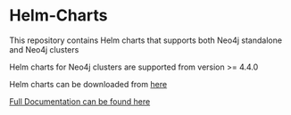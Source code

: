 # Helm-Charts

This repository contains Helm charts that supports both Neo4j standalone and Neo4j clusters

Helm charts for Neo4j clusters are supported from version >= 4.4.0

Helm charts can be downloaded from [here](https://neo4j.com/download-center/#helm)

[Full Documentation can be found here](https://neo4j.com/docs/operations-manual/current/kubernetes/)

 

